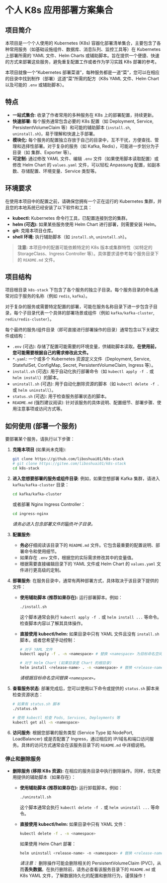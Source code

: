 # 个人 K8s 应用部署方案集合

## 项目简介

本项目是一个个人使用的 Kubernetes (K8s) 容器化部署清单集合，主要包含了各种常用服务（如基础设施组件、数据库、消息队列、监控工具等）在 Kubernetes 上部署所需的 YAML 文件、Helm Charts 或辅助脚本。旨在提供一个便捷、快速的方式来部署这些服务，避免重复配置工作或者作为学习实践 K8s 部署的参考。

本项目就像一个“Kubernetes 部署菜谱”，每种服务都是一道“菜”，您可以在相应的目录中找到制作（部署）这道“菜”所需的配方（K8s YAML 文件、Helm Chart 以及可能的 `.env` 或辅助脚本）。

## 特点

*   **一站式集合:** 收录了作者常用的多种服务在 K8s 上的部署配置，持续更新。
*   **快速部署:** 每个服务通常包含必要的 K8s 配置（如 Deployment, Service, PersistentVolumeClaim 等）和可能的辅助脚本 (`install.sh`, `uninstall.sh`)，易于理解和快速上手部署。
*   **模块化:** 每个服务的配置独立存放于自己的目录中，互不干扰，方便查找、管理和选择性部署。对于复杂的服务（如 Kafka, Redis），可能进一步划分为子目录（如 集群、Exporter 等）。
*   **可定制:** 通过修改 YAML 文件、编辑 `.env` 文件（如果使用脚本读取配置）或修改 Helm Chart 的 `values.yaml` 文件，可以轻松 Anpassung 配置，如副本数、存储配置、环境变量、Service 类型等。

## 环境要求

在使用本项目中的配置之前，请确保您拥有一个正在运行的 Kubernetes 集群，并且您的本地系统已经安装了以下软件和工具：

*   **kubectl:** Kubernetes 命令行工具，已配置连接到您的集群。
*   **helm (可选):** 如果某些服务使用 Helm Chart 进行部署，则需要安装 Helm。
*   **git:** 克隆本项目仓库。
*   **shell 环境:** 执行辅助脚本（如 `install.sh`, `uninstall.sh`）。

> **注意:** 本项目中的配置可能依赖特定的 K8s 版本或集群特性（如特定的 StorageClass、Ingress Controller 等）。具体要求请参考每个服务目录下的 `README.md` 文件。

## 项目结构

项目根目录 `k8s-stack` 下包含了各个服务的独立子目录。每个服务目录的命名通常对应于服务的名称（例如 `redis`, `kafka`）。

对于复杂的服务或需要特定配置的部署，可能在服务名称目录下进一步包含子目录，每个子目录代表一个具体的部署场景或组件（例如 `kafka/kafka-cluster`, `redis/redis-cluster`）。

每个最终的服务/组件目录（即可直接进行部署操作的目录）通常包含以下关键文件或结构：

*   `.env` (可选): 存储了配置可能需要的环境变量，供辅助脚本读取。**在使用前，您可能需要根据自己的需求修改此文件。**
*   `*.yaml`: 一个或多个 Kubernetes 资源定义文件（Deployment, Service, StatefulSet, ConfigMap, Secret, PersistentVolumeClaim, Ingress 等）。
*   `install.sh` (可选): 用于自动化执行部署命令（如 `kubectl apply -f .` 或 `helm install`）的脚本。
*   `uninstall.sh` (可选): 用于自动化删除资源的脚本（如 `kubectl delete -f .` 或 `helm uninstall`）。
*   `status.sh` (可选): 用于检查服务部署状态的脚本。
*   `README.md` (强烈建议阅读): 针对该服务的具体说明、配置细节、部署步骤、使用注意事项或访问方式等。

## 如何使用 (部署一个服务)

要部署某个服务，请执行以下步骤：

1.  **克隆本项目** (如果尚未克隆):
    ```bash
    git clone https://github.com/liboshuai01/k8s-stack
    # git clone https://gitee.com/liboshuai01/k8s-stack
    cd k8s-stack
    ```

2.  **进入您想要部署的服务或组件目录**:
    例如，如果您想部署 Kafka 集群，请进入 `kafka/kafka-cluster` 目录：
    ```bash
    cd kafka/kafka-cluster
    ```
    或者部署 Nginx Ingress Controller：
    ```bash
    cd ingress-nginx
    ```
    *请务必进入包含部署文件的*最终*叶子目录。*

3.  **配置服务**:
    *   **务必**仔细阅读该目录下的 `README.md` 文件。它包含最重要的配置说明、部署命令和使用细节。
    *   如果存在 `.env` 文件，根据您的实际需求修改其中的变量值。
    *   根据需要直接编辑目录下的 YAML 文件或 Helm Chart 的 `values.yaml` 文件进行更高级的定制。

4.  **部署服务**:
    在服务目录中，通常有两种部署方式，具体取决于该目录下提供的文件：

    *   **使用辅助脚本 (推荐如果存在):**
        运行部署脚本。例如：
        ```bash
        ./install.sh
        ```
        这个脚本通常会执行 `kubectl apply -f .` 或 `helm install ...` 等命令。检查脚本内容以了解其具体操作。

    *   **直接使用 kubectl/helm:**
        如果目录中只有 YAML 文件且没有 `install.sh` 脚本，或者您希望手动控制：
        ```bash
        # 对于 YAML 文件
        kubectl apply -f . -n <namespace> # 替换 <namespace> 为目标命名空间

        # 对于 Helm Chart (如果目录是 Chart 的根目录)
        helm install <release-name> . -n <namespace> # 替换 <release-name> 和 <namespace>
        ```
        *请根据目标命名空间替换 `<namespace>`。*

5.  **查看服务状态**:
    部署完成后，您可以使用以下命令或提供的 `status.sh` 脚本来检查资源状态：
    ```bash
    # 如果有 status.sh 脚本
    ./status.sh

    # 使用 kubectl 检查 Pods, Services, Deployments 等
    kubectl get all -n <namespace>
    ```

6.  **访问服务**:
    根据您部署的服务类型 (Service Type 如 NodePort, LoadBalancer) 或是否配置了 Ingress，通过相应的 IP/域名和端口访问服务。具体的访问方式通常会在该服务目录下的 `README.md` 中详细说明。

### 停止和删除服务

*   **删除服务 (移除 K8s 资源):**
    在相应的服务目录中执行删除操作。同样，优先使用提供的辅助脚本（如果存在）：

    *   **使用辅助脚本 (推荐如果存在):**
        运行卸载脚本。例如：
        ```bash
        ./uninstall.sh
        ```
        这个脚本通常会执行 `kubectl delete -f .` 或 `helm uninstall ...` 等命令。

    *   **直接使用 kubectl/helm:**
        如果目录中只有 YAML 文件：
        ```bash
        kubectl delete -f . -n <namespace>
        ```
        如果使用 Helm Chart 部署：
        ```bash
        helm uninstall <release-name> -n <namespace> # 替换 <release-name> 和 <namespace>
        ```
        *请注意：* 删除操作可能会删除相关的 PersistentVolumeClaim (PVC)，从而**丢失数据**。在执行删除前，请务必查看该服务目录下的 `README.md` 或 K8s YAML 文件，了解数据持久化的配置和删除行为，谨慎操作！
